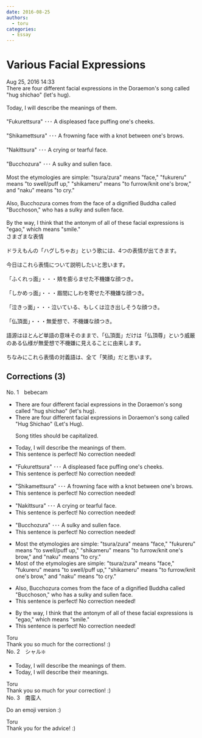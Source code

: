 ```yaml
---
date: 2016-08-25
authors:
  - toru
categories:
  - Essay
---
```


<h1 id="subject_show">Various Facial Expressions</h1>
<div class="date">Aug 25, 2016 14:33</div>
<div id="post"><div id="body_show_ori">
There are four different facial expressions in the Doraemon's song called "hug shichao" (let's hug). <br/><br/>Today, I will describe the meanings of them.<br/><br/>"Fukurettsura" ･･･ A displeased face puffing one's cheeks.<br/><br/>"Shikamettsura" ･･･ A frowning face with a knot between one's brows.<br/><br/>"Nakittsura" ･･･ A crying or tearful face.<br/><br/>"Bucchozura" ･･･ A sulky and sullen face.<br/><br/>Most the etymologies are simple: "tsura/zura" means "face," "fukureru" means "to swell/puff up," "shikameru" means "to furrow/knit one's brow," and "naku" means "to cry."<br/><br/>Also, Bucchozura comes from the face of a dignified Buddha called "Bucchoson," who has a sulky and sullen face.<br/><br/>By the way, I think that the antonym of all of these facial expressions is "egao," which means "smile."
</div></div>

<!-- more -->

<div id="post_ja"><div id="body_show_mo">
さまざまな表情<br/><br/>ドラえもんの「ハグしちゃお」という歌には、4つの表情が出てきます。<br/><br/>今日はこれら表情について説明したいと思います。<br/><br/>「ふくれっ面」・・・頬を膨らませた不機嫌な顔つき。<br/><br/>「しかめっ面」・・・眉間にしわを寄せた不機嫌な顔つき。<br/><br/>「泣きっ面」・・・泣いている、もしくは泣き出しそうな顔つき。<br/><br/>「仏頂面」・・・無愛想で、不機嫌な顔つき。<br/><br/>語源はほとんど単語の意味そのままで、「仏頂面」だけは「仏頂尊」という威厳のある仏様が無愛想で不機嫌に見えることに由来します。<br/><br/>ちなみにこれら表情の対義語は、全て「笑顔」だと思います。
</div></div>

## Corrections (3)
<div id="block"><div class="first_name"> No. 1　<span class="just_name">bebecam</span></div><div id="block2">
<ul class="correction_field">
<li class="incorrect">There are four different facial expressions in the Doraemon's song called "hug shichao" (let's hug).</li>
<li class="corrected correct">
There are four different facial expressions in Doraemon's song called "Hug Shichao" (Let's Hug).
<p class="correction_comment">Song titles should be capitalized.</p>
</li>
</ul>
<ul class="correction_field">
<li class="incorrect">Today, I will describe the meanings of them.</li>
<li class="corrected perfect">This sentence is perfect! No correction needed!</li>
</ul>
<ul class="correction_field">
<li class="incorrect">"Fukurettsura" ･･･ A displeased face puffing one's cheeks.</li>
<li class="corrected perfect">This sentence is perfect! No correction needed!</li>
</ul>
<ul class="correction_field">
<li class="incorrect">"Shikamettsura" ･･･ A frowning face with a knot between one's brows.</li>
<li class="corrected perfect">This sentence is perfect! No correction needed!</li>
</ul>
<ul class="correction_field">
<li class="incorrect">"Nakittsura" ･･･ A crying or tearful face.</li>
<li class="corrected perfect">This sentence is perfect! No correction needed!</li>
</ul>
<ul class="correction_field">
<li class="incorrect">"Bucchozura" ･･･ A sulky and sullen face.</li>
<li class="corrected perfect">This sentence is perfect! No correction needed!</li>
</ul>
<ul class="correction_field">
<li class="incorrect">Most the etymologies are simple: "tsura/zura" means "face," "fukureru" means "to swell/puff up," "shikameru" means "to furrow/knit one's brow," and "naku" means "to cry."</li>
<li class="corrected correct">
Most of the etymologies are simple: "tsura/zura" means "face," "fukureru" means "to swell/puff up," "shikameru" means "to furrow/knit one's brow," and "naku" means "to cry."
</li>
</ul>
<ul class="correction_field">
<li class="incorrect">Also, Bucchozura comes from the face of a dignified Buddha called "Bucchoson," who has a sulky and sullen face.</li>
<li class="corrected perfect">This sentence is perfect! No correction needed!</li>
</ul>
<ul class="correction_field">
<li class="incorrect">By the way, I think that the antonym of all of these facial expressions is "egao," which means "smile."</li>
<li class="corrected perfect">This sentence is perfect! No correction needed!</li>
</ul>
</div><div class="name"><span class="just_name">Toru</span><br>
Thank you so much for the corrections! :)
</div>
</div>
<div id="block"><div class="first_name"> No. 2　<span class="just_name">シャル❇️</span></div><div id="block2">
<ul class="correction_field">
<li class="incorrect">Today, I will describe the meanings of them.</li>
<li class="corrected correct">
Today, I will describe the<span class="f_blue">ir</span> meanings.
</li>
</ul>
</div><div class="name"><span class="just_name">Toru</span><br>
Thank you so much for your correction! :)
</div>
</div>
<div id="block"><div class="first_name"> No. 3　<span class="just_name">南蛮人</span></div><div id="block2">
<p class="comment_small">
 Do an emoji version :)
</p>

</div><div class="name"><span class="just_name">Toru</span><br>
Thank you for the advice! :)
</div>
</div>
